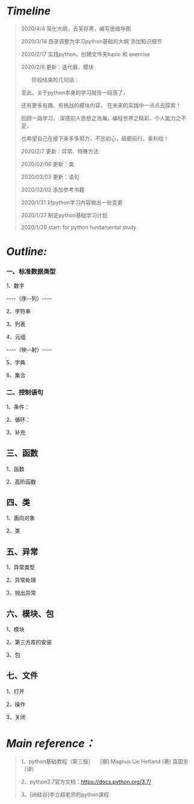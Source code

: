 # _Timeline_

>2020/4/4 简化大纲，去芜存菁，编写思维导图
>
>2020/3/18 目录调整为学习python基础的大纲
>添加知识细节
>
>2020/2/17 实践python，创建文件夹basic 和 exercise
> 
>2020/2/8 更新：迭代器、模块
>
>&emsp;&emsp;阶段结束的几句话：
>
>至此，关于python本身的学习就告一段落了，
>
>还有更多有趣、有挑战的模块内容，
>在未来的实践中一点点去探索！
>
>回顾一路学习，
>深感前人思想之浩瀚，编程世界之精彩，个人能力之不足，
>
>也希望自己在接下来多多努力，不忘初心，砥砺前行，奥利给！
>
> 2020/2/7  更新：异常、特殊方法
>
>2020/02/06 更新：类
>
>2020/02/03 更新：语句
>
>2020/02/02 添加参考书籍
>
> 2020/1/31 对python学习内容做出一些变更
>
> 2020/1/27 制定python基础学习计划
>
> 2020/1/26 start: for python fundamental study

# _Outline:_

### 一、标准数据类型

1、数字

----（序--列）----

2、字符串

3、列表

4、元组

----（映--射）----

5、字典

6、集合

### 二、控制语句

1、条件：

2、循环：

3、补充

## 三、函数

1、函数

2、高阶函数

## 四、类

1、面向对象

2、类

## 五、异常

1、异常类型

2、异常处理

3、抛出异常

## 六、模块、包

1、模块

2、第三方库的安装

3、包

## 七、文件

1、打开

2、操作

3、关闭

# _Main reference：_
> 1、python基础教程（第三版） 
>&emsp;[挪] Magnus Lie Hetland (著) 袁国忠（译）
>
>2、python3.7官方文档：https://docs.python.org/3.7/
>
>3、[尚硅谷]李立超老师的python课程
